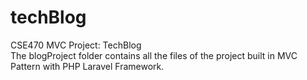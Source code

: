 # techBlog
CSE470 MVC Project: TechBlog <br />
The blogProject folder contains all the files of the project built in MVC Pattern with PHP Laravel Framework.
